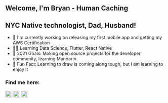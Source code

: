 ## Welcome, I'm Bryan - Human Caching

## NYC Native technologist, Dad, Husband!

- 📱 I'm currently working on releasing my first mobile app and getting my AWS Certification
- 🧑‍🔬 Learning Data Science, Flutter, React Native
- 🥅 2021 Goals: Making open source projects for the developer community, learning Mandarin
- 🎨 Fun Fact: Learning to draw is coming along tough, but I am learning to enjoy it

### Find me here:

[<img align="left" alt="LinkedIn" width="22px" src="https://www.svgrepo.com/show/306342/linkedin.svg" />][linkedin]

[<img align="left" alt="Twitter" width="22px" src="https://www.svgrepo.com/show/56784/twitter.svg" />][twitter]

[<img align="left" alt="Instagram" width="22px" src="https://www.svgrepo.com/show/85611/instagram.svg" />][instagram]

[linkedin]: https://www.linkedin.com/in/human-caching
[twitter]: https://twitter.com/human_caching
[instagram]: https://www.instagram.com/appboy.io

